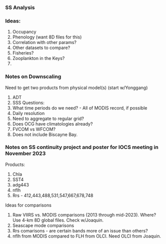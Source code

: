### SS Analysis

### Ideas:  
1. Occupancy
2. Phenology (want 8D files for this)
3. Correlation with other params?
4. Other datasets to compare? 
5. Fisheries?
6. Zooplankton in the Keys?
7. 


### Notes on Downscaling

Need to get two products from physical model(s) (start w/Yonggang)
1. ADT
2. SSS
Questions:
1. What time periods do we need? - All of MODIS record, if possible
2. Daily resolution
3. Need to aggregate to regular grid?
4. Does OCG have climatologies already?
5. FVCOM vs WFCOM?
6. Does not include Biscayne Bay.

### Notes on SS continuity project and poster for IOCS meeting in November 2023
Products:
1. Chla
2. SST4
3. adg443
4. nflh
5. Rrs - 412,443,488,531,547,667,678,748 

Ideas for comparisons
1. Raw VIIRS vs. MODIS comparisons (2013 through mid-2023). Where? Use 4-km 8D global files. Check w/Joaquin.
2. Seascape mode comparisons
3. Rrs comarisons - are certain bands more of an issue than others?
4. nflh from MODIS compared to FLH from OLCI. Need OLCI from Joaquin.
